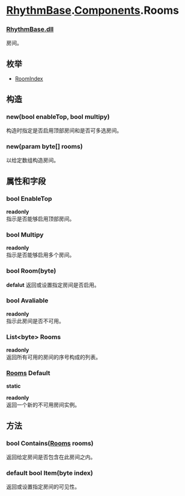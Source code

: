 # [RhythmBase](../../RadiationTherapy.md).[Components](../namespace/Components.md).Rooms    

### [RhythmBase.dll](../assembly/RhythmBase.md)  
房间。    
  
## 枚举  
  
- [RoomIndex](../enum/Rooms.RoomIndex.md)  

## 构造

### new(bool enableTop, bool multipy)

构造时指定是否启用顶部房间和是否可多选房间。

### new(param byte[] rooms)

以给定数组构造房间。
  
## 属性和字段  
  

### bool EnableTop  

**readonly**  
指示是否能够启用顶部房间。    

### bool Multipy  

**readonly**  
指示是否能够启用多个房间。    

### bool Room(byte)  

**defalut**
返回或设置指定房间是否启用。    

### bool Avaliable  

**readonly**  
指示此房间是否不可用。    

### List\<byte\> Rooms  

**readonly**  
返回所有可用的房间的序号构成的列表。    

### [Rooms](../class/Rooms.md) Default  

**static**  

**readonly**  
返回一个新的不可用房间实例。    
  
## 方法  
  

### bool Contains([Rooms](../class/Rooms.md) rooms)  
返回给定房间是否包含在此房间之内。    

### default bool Item(byte index)  
返回或设置指定房间的可见性。